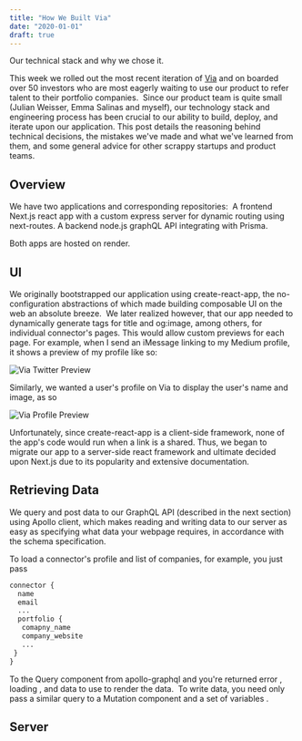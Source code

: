 ```yaml
---
title: "How We Built Via"
date: "2020-01-01"
draft: true
---
```


Our technical stack and why we chose it.

This week we rolled out the most recent iteration of [Via](https://via.beondeck.com) and on boarded over 50 investors who are most eagerly waiting to use our product to refer talent to their portfolio companies. 
Since our product team is quite small (Julian Weisser, Emma Salinas and myself), our technology stack and engineering process has been crucial to our ability to build, deploy, and iterate upon our application. This post details the reasoning behind technical decisions, the mistakes we've made and what we've learned from them, and some general advice for other scrappy startups and product teams.

## Overview 

We have two applications and corresponding repositories: 
A frontend Next.js react app with a custom express server for dynamic routing using next-routes.
A backend node.js graphQL API integrating with Prisma.

Both apps are hosted on render.

## UI 

We originally bootstrapped our application using create-react-app, the no-configuration abstractions of which made building composable UI on the web an absolute breeze. 
We later realized however, that our app needed to dynamically generate <meta> tags for title and og:image, among others, for individual connector's pages. This would allow custom previews for each page. For example, when I send an iMessage linking to my Medium profile, it shows a preview of my profile like so:

![Via Twitter Preview](/via-twitter-preview.png)

Similarly, we wanted a user's profile on Via to display the user's name and image, as so

![Via Profile Preview](/via-profile-preview.png)

Unfortunately, since create-react-app is a client-side framework, none of the app's code would run when a link is a shared. Thus, we began to migrate our app to a server-side react framework and ultimate decided upon Next.js due to its popularity and extensive documentation.

## Retrieving Data

We query and post data to our GraphQL API (described in the next section) using Apollo client, which makes reading and writing data to our server as easy as specifying what data your webpage requires, in accordance with the schema specification.

To load a connector's profile and list of companies, for example, you just pass

```graphql
connector {
  name
  email
  ...
  portfolio {
   comapny_name
   company_website
   ...
 }
}
```

To the Query component from apollo-graphql and you're returned error , loading , and data to use to render the data. 
To write data, you need only pass a similar query to a Mutation component and a set of variables .

## Server
